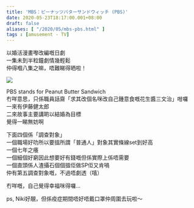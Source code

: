 ```yaml
---
title: 'MBS：ピーナッツバターサンドウィッチ (PBS)'
date: 2020-05-23T18:17:00.001+08:00
draft: false
aliases: [ "/2020/05/mbs-pbs.html" ]
tags : [amusement - TV]
---
```


以婚活漫畫嚟改編嘅日劇 \
一集未到半粒鐘劇情幾輕鬆 \
仲得嗰八集之嘛，唔難睇得晒啦！  

![](/images/pbs.jpg)

PBS stands for Peanut Butter Sandwich \
冇咩意思，只係職員話齋「求其改個名咪改自己鍾意食嘅花生醬三文治」咁囉 \
一來有伊藤健太郎 \
二來故事主要講啲以結婚為目標 \
覺得一睇無妨啊 
  

下面四個係「調查對象」 \
一個職場好叻所以要搵所謂「普通人」對象其實條線set到好高 \
一個七年之癢 \
一個細個好窮因此想要好有錢嘅但係實際上係唔需要 \
一個直頭係人渣攝石個個搵佢做SP佢又肯喎 \
仲有第五調查對象嘅，不過唔劇透（嘻） 
 
冇咩嘅，自己覺得幸福咪得囉...


ps, Niki好靚，但係疫症期間唔好唔戴口罩仲周圍去玩啦～